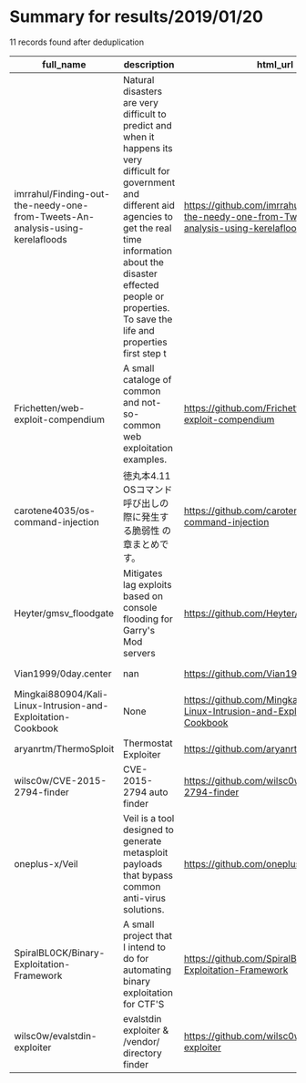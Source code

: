 
# Summary for results/2019/01/20
    
11 records found after deduplication

| full_name | description | html_url | matched_list | matched_count | pushed_at | size | stargazers_count | language | forks_count | vul_ids |
|-------------------------------------------------------------------------------|------------------------------------------------------------------------------------------------------------------------------------------------------------------------------------------------------------------------------------------------------------------|--------------------------------------------------------------------------------------------------|-----------------------------------------------------------------------------|-----------------|---------------------------|--------|--------------------|------------|---------------|-------------------|
| imrrahul/Finding-out-the-needy-one-from-Tweets-An-analysis-using-kerelafloods | Natural disasters are very difficult to predict and when it happens its very difficult for government and different aid agencies to get the real time information about the disaster effected people or properties. To save the life and properties first step t | https://github.com/imrrahul/Finding-out-the-needy-one-from-Tweets-An-analysis-using-kerelafloods | ['exploit'] | 1 | 2019-01-20 17:35:50+00:00 | 381 | 1 | TeX | 1 | [] |
| Frichetten/web-exploit-compendium | A small cataloge of common and not-so-common web exploitation examples. | https://github.com/Frichetten/web-exploit-compendium | ['exploit'] | 1 | 2019-01-20 21:43:29+00:00 | 119 | 0 | TypeScript | 1 | [] |
| carotene4035/os-command-injection | 徳丸本4.11 OSコマンド呼び出しの際に発生する脆弱性 の章まとめです。 | https://github.com/carotene4035/os-command-injection | ['command injection'] | 1 | 2019-01-20 07:59:11+00:00 | 7 | 0 | Perl | 0 | [] |
| Heyter/gmsv_floodgate | Mitigates lag exploits based on console flooding for Garry's Mod servers | https://github.com/Heyter/gmsv_floodgate | ['exploit'] | 1 | 2019-01-20 00:50:47+00:00 | 8 | 1 | C++ | 2 | [] |
| Vian1999/0day.center | nan | https://github.com/Vian1999/0day.center | ['0day'] | 1 | 2019-01-20 01:32:20+00:00 | 3 | 0 | HTML | 0 | [] |
| Mingkai880904/Kali-Linux-Intrusion-and-Exploitation-Cookbook | None | https://github.com/Mingkai880904/Kali-Linux-Intrusion-and-Exploitation-Cookbook | ['exploit'] | 1 | 2019-01-20 04:23:06+00:00 | 2 | 0 | | 0 | [] |
| aryanrtm/ThermoSploit | Thermostat Exploiter | https://github.com/aryanrtm/ThermoSploit | ['exploit', 'sploit'] | 2 | 2019-01-20 10:14:20+00:00 | 5 | 2 | Shell | 0 | [] |
| wilsc0w/CVE-2015-2794-finder | CVE-2015-2794 auto finder | https://github.com/wilsc0w/CVE-2015-2794-finder | ['cve-2'] | 1 | 2019-01-20 19:46:28+00:00 | 1 | 0 | Python | 0 | ['CVE-2015-2794'] |
| oneplus-x/Veil | Veil is a tool designed to generate metasploit payloads that bypass common anti-virus solutions. | https://github.com/oneplus-x/Veil | ['metasploit module OR metasploit payload', 'metasploit module OR payload'] | 2 | 2019-01-20 17:58:27+00:00 | 634 | 0 | Python | 0 | [] |
| SpiralBL0CK/Binary-Exploitation-Framework | A small project that I intend to do for automating binary exploitation for CTF'S | https://github.com/SpiralBL0CK/Binary-Exploitation-Framework | ['exploit'] | 1 | 2019-01-20 18:38:12+00:00 | 0 | 0 | | 0 | [] |
| wilsc0w/evalstdin-exploiter | evalstdin exploiter & /vendor/ directory finder | https://github.com/wilsc0w/evalstdin-exploiter | ['exploit'] | 1 | 2019-01-20 19:47:43+00:00 | 4 | 1 | PHP | 0 | [] |
